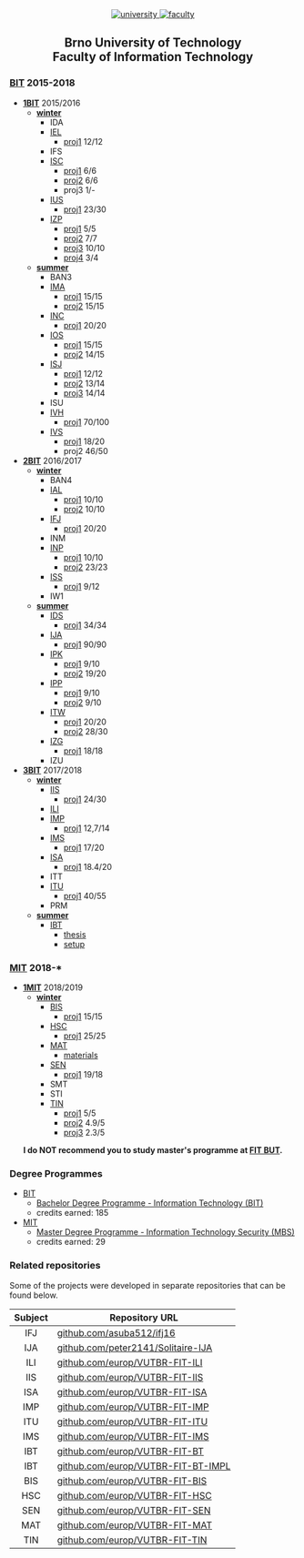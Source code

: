 <div align="center">
	<a href="https://www.vutbr.cz/en/">
		<img src="https://img.shields.io/badge/university-Brno%20University%20of%20Technology-red.svg" alt="university">
	</a>
	<a href="http://www.fit.vutbr.cz/.en">
		<img src="https://img.shields.io/badge/faculty-Faculty%20of%20Information%20Technology-blue.svg" alt="faculty">
	</a>
</div>

<h2 align="center">
	Brno University of Technology<br>Faculty of Information Technology
</h2>

### [BIT](https://github.com/europ/VUTBR-FIT/tree/master/BIT) 2015-2018
* **[1BIT](https://github.com/europ/VUTBR-FIT/tree/master/BIT/1BIT)** 2015/2016
	* **[winter](https://github.com/europ/VUTBR-FIT/tree/master/BIT/1BIT/winter)**
		* IDA
		* [IEL](https://github.com/europ/VUTBR-FIT/tree/master/BIT/1BIT/winter/IEL)
			* [proj1](https://github.com/europ/VUTBR-FIT/tree/master/BIT/1BIT/winter/IEL/proj1) 12/12
		* IFS
		* [ISC](https://github.com/europ/VUTBR-FIT/tree/master/BIT/1BIT/winter/ISC)
			* [proj1](https://github.com/europ/VUTBR-FIT/tree/master/BIT/1BIT/winter/ISC/proj1) 6/6
			* [proj2](https://github.com/europ/VUTBR-FIT/tree/master/BIT/1BIT/winter/ISC/proj2) 6/6
			* proj3 1/-
		* [IUS](https://github.com/europ/VUTBR-FIT/tree/master/BIT/1BIT/winter/IUS)
			* [proj1](https://github.com/europ/VUTBR-FIT/tree/master/BIT/1BIT/winter/IUS/proj1) 23/30
		* [IZP](https://github.com/europ/VUTBR-FIT/tree/master/BIT/1BIT/winter/IZP)
			* [proj1](https://github.com/europ/VUTBR-FIT/tree/master/BIT/1BIT/winter/IZP/proj1) 5/5
			* [proj2](https://github.com/europ/VUTBR-FIT/tree/master/BIT/1BIT/winter/IZP/proj2) 7/7
			* [proj3](https://github.com/europ/VUTBR-FIT/tree/master/BIT/1BIT/winter/IZP/proj3) 10/10
			* [proj4](https://github.com/europ/VUTBR-FIT/tree/master/BIT/1BIT/winter/IZP/proj4) 3/4
	* **[summer](https://github.com/europ/VUTBR-FIT/tree/master/BIT/1BIT/summer)**
		* BAN3
		* [IMA](https://github.com/europ/VUTBR-FIT/tree/master/BIT/1BIT/summer/IMA)
			* [proj1](https://github.com/europ/VUTBR-FIT/tree/master/BIT/1BIT/summer/IMA/proj1) 15/15
			* [proj2](https://github.com/europ/VUTBR-FIT/tree/master/BIT/1BIT/summer/IMA/proj2) 15/15
		* [INC](https://github.com/europ/VUTBR-FIT/tree/master/BIT/1BIT/summer/INC)
			* [proj1](https://github.com/europ/VUTBR-FIT/tree/master/BIT/1BIT/summer/INC/proj1) 20/20
		* [IOS](https://github.com/europ/VUTBR-FIT/tree/master/BIT/1BIT/summer/IOS)
			* [proj1](https://github.com/europ/VUTBR-FIT/tree/master/BIT/1BIT/summer/IOS/proj1) 15/15
			* [proj2](https://github.com/europ/VUTBR-FIT/tree/master/BIT/1BIT/summer/IOS/proj2) 14/15
		* [ISJ](https://github.com/europ/VUTBR-FIT/tree/master/BIT/1BIT/summer/ISJ)
			* [proj1](https://github.com/europ/VUTBR-FIT/tree/master/BIT/1BIT/summer/ISJ/proj1) 12/12
			* [proj2](https://github.com/europ/VUTBR-FIT/tree/master/BIT/1BIT/summer/ISJ/proj2) 13/14
			* [proj3](https://github.com/europ/VUTBR-FIT/tree/master/BIT/1BIT/summer/ISJ/proj3) 14/14
		* ISU
		* [IVH](https://github.com/europ/VUTBR-FIT/tree/master/BIT/1BIT/summer/IVH)
			* [proj1](https://github.com/europ/VUTBR-FIT/tree/master/BIT/1BIT/summer/IVH/proj1) 70/100
		* [IVS](https://github.com/europ/VUTBR-FIT/tree/master/BIT/1BIT/summer/IVS)
			* [proj1](https://github.com/europ/VUTBR-FIT/tree/master/BIT/1BIT/summer/IVS/proj1) 18/20
			* proj2 46/50
* **[2BIT](https://github.com/europ/VUTBR-FIT/tree/master/BIT/2BIT)** 2016/2017
	* **[winter](https://github.com/europ/VUTBR-FIT/tree/master/BIT/2BIT/winter)**
		* BAN4
		* [IAL](https://github.com/europ/VUTBR-FIT/tree/master/BIT/2BIT/winter/IAL)
			* [proj1](https://github.com/europ/VUTBR-FIT/tree/master/BIT/2BIT/winter/IAL/proj1) 10/10
			* [proj2](https://github.com/europ/VUTBR-FIT/tree/master/BIT/2BIT/winter/IAL/proj2) 10/10
		* [IFJ](https://github.com/europ/VUTBR-FIT/tree/master/BIT/2BIT/winter/IFJ)
			* [proj1](https://github.com/europ/VUTBR-FIT/tree/master/BIT/2BIT/winter/IFJ/proj1) 20/20
		* INM
		* [INP](https://github.com/europ/VUTBR-FIT/tree/master/BIT/2BIT/winter/INP)
			* [proj1](https://github.com/europ/VUTBR-FIT/tree/master/BIT/2BIT/winter/INP/proj1) 10/10
			* [proj2](https://github.com/europ/VUTBR-FIT/tree/master/BIT/2BIT/winter/INP/proj2) 23/23
		* [ISS](https://github.com/europ/VUTBR-FIT/tree/master/BIT/2BIT/winter/ISS)
			* [proj1](https://github.com/europ/VUTBR-FIT/tree/master/BIT/2BIT/winter/ISS/proj1) 9/12
		* IW1
	* **[summer](https://github.com/europ/VUTBR-FIT/tree/master/BIT/2BIT/summer)**
		* [IDS](https://github.com/europ/VUTBR-FIT/tree/master/BIT/2BIT/summer/IDS)
			* [proj1](https://github.com/europ/VUTBR-FIT/tree/master/BIT/2BIT/summer/IDS/proj1) 34/34
		* [IJA](https://github.com/europ/VUTBR-FIT/tree/master/BIT/2BIT/summer/IJA)
			* [proj1](https://github.com/europ/VUTBR-FIT/tree/master/BIT/2BIT/summer/IJA/proj1) 90/90
		* [IPK](https://github.com/europ/VUTBR-FIT/tree/master/BIT/2BIT/summer/IPK)
			* [proj1](https://github.com/europ/VUTBR-FIT/tree/master/BIT/2BIT/summer/IPK/proj1) 9/10
			* [proj2](https://github.com/europ/VUTBR-FIT/tree/master/BIT/2BIT/summer/IPK/proj2) 19/20
		* [IPP](https://github.com/europ/VUTBR-FIT/tree/master/BIT/2BIT/summer/IPP)
			* [proj1](https://github.com/europ/VUTBR-FIT/tree/master/BIT/2BIT/summer/IPP/proj1) 9/10
			* [proj2](https://github.com/europ/VUTBR-FIT/tree/master/BIT/2BIT/summer/IPP/proj2) 9/10
		* [ITW](https://github.com/europ/VUTBR-FIT/tree/master/BIT/2BIT/summer/ITW)
			* [proj1](https://github.com/europ/VUTBR-FIT/tree/master/BIT/2BIT/summer/ITW/proj1) 20/20
			* [proj2](https://github.com/europ/VUTBR-FIT/tree/master/BIT/2BIT/summer/ITW/proj2) 28/30
		* [IZG](https://github.com/europ/VUTBR-FIT/tree/master/BIT/2BIT/summer/IZG)
			* [proj1](https://github.com/europ/VUTBR-FIT/tree/master/BIT/2BIT/summer/IZG/proj1) 18/18
		* IZU
* **[3BIT](https://github.com/europ/VUTBR-FIT/tree/master/BIT/3BIT)** 2017/2018
	* **[winter](https://github.com/europ/VUTBR-FIT/tree/master/BIT/3BIT/winter)**
		* [IIS](https://github.com/europ/VUTBR-FIT/tree/master/BIT/3BIT/winter/IIS)
			* [proj1](https://github.com/europ/VUTBR-FIT-IIS) 24/30
		* [ILI](https://github.com/europ/VUTBR-FIT/tree/master/BIT/3BIT/winter/ILI)
		* [IMP](https://github.com/europ/VUTBR-FIT/tree/master/BIT/3BIT/winter/IMP)
			* [proj1](https://github.com/europ/VUTBR-FIT-IMP) 12,7/14
		* [IMS](https://github.com/europ/VUTBR-FIT/tree/master/BIT/3BIT/winter/IMS)
			* [proj1](https://github.com/europ/VUTBR-FIT-IMS) 17/20
		* [ISA](https://github.com/europ/VUTBR-FIT/tree/master/BIT/3BIT/winter/ISA)
			* [proj1](https://github.com/europ/VUTBR-FIT-ISA) 18.4/20
		* ITT
		* [ITU](https://github.com/europ/VUTBR-FIT/tree/master/BIT/3BIT/winter/ITU)
			* [proj1](https://github.com/europ/VUTBR-FIT-ITU) 40/55
		* PRM
	* **[summer](https://github.com/europ/VUTBR-FIT/tree/master/BIT/3BIT/summer)**
		* [IBT](https://github.com/europ/VUTBR-FIT/tree/master/BIT/3BIT/summer/IBT)
			* [thesis](https://github.com/europ/VUTBR-FIT-BT)
			* [setup](https://github.com/europ/VUTBR-FIT-BT-IMPL)

### [MIT](https://github.com/europ/VUTBR-FIT/tree/master/MIT) 2018-*
* **[1MIT](https://github.com/europ/VUTBR-FIT/tree/master/MIT/1MIT)** 2018/2019
	* **[winter](https://github.com/europ/VUTBR-FIT/tree/master/MIT/1MIT/winter)**
		* [BIS](https://github.com/europ/VUTBR-FIT/tree/master/MIT/1MIT/winter/BIS)
			* [proj1](https://github.com/europ/VUTBR-FIT-BIS) 15/15
		* [HSC](https://github.com/europ/VUTBR-FIT/tree/master/MIT/1MIT/winter/HSC)
			* [proj1](https://github.com/europ/VUTBR-FIT-HSC) 25/25
		* [MAT](https://github.com/europ/VUTBR-FIT/tree/master/MIT/1MIT/winter/MAT)
			* [materials](https://github.com/europ/VUTBR-FIT-MAT/)
		* [SEN](https://github.com/europ/VUTBR-FIT/tree/master/MIT/1MIT/winter/SEN)
			* [proj1](https://github.com/europ/VUTBR-FIT-SEN) 19/18
		* SMT
		* STI
		* [TIN](https://github.com/europ/VUTBR-FIT/tree/master/MIT/1MIT/winter/TIN)
			* [proj1](https://github.com/europ/VUTBR-FIT-TIN) 5/5
			* [proj2](https://github.com/europ/VUTBR-FIT-TIN) 4.9/5
			* [proj3](https://github.com/europ/VUTBR-FIT-TIN) 2.3/5

<div align="center">
	<strong>
		I do NOT recommend you to study master's programme at <a href="http://www.fit.vutbr.cz/">FIT BUT</a>.
	</strong>
</div>

### Degree Programmes
* [BIT](#bit-2015-2018)
	* [Bachelor Degree Programme - Information Technology (BIT)](http://www.fit.vutbr.cz/study/bc/stplan-l.php?id=194)
	* credits earned: 185
* [MIT](#mit-2018-)
	* [Master Degree Programme - Information Technology Security (MBS)](http://www.fit.vutbr.cz/study/msc/stplan-l.php?id=216)
	* credits earned: 29

### Related repositories
Some of the projects were developed in separate repositories that can be found below.

| Subject | Repository URL                                                                   |
| :-----: | -------------------------------------------------------------------------------- |
| IFJ     | [github.com/asuba512/ifj16](https://github.com/asuba512/ifj16)                   |
| IJA     | [github.com/peter2141/Solitaire-IJA](https://github.com/peter2141/Solitaire-IJA) |
| ILI     | [github.com/europ/VUTBR-FIT-ILI](https://github.com/europ/VUTBR-FIT-ILI)         |
| IIS     | [github.com/europ/VUTBR-FIT-IIS](https://github.com/europ/VUTBR-FIT-IIS)         |
| ISA     | [github.com/europ/VUTBR-FIT-ISA](https://github.com/europ/VUTBR-FIT-ISA)         |
| IMP     | [github.com/europ/VUTBR-FIT-IMP](https://github.com/europ/VUTBR-FIT-IMP)         |
| ITU     | [github.com/europ/VUTBR-FIT-ITU](https://github.com/europ/VUTBR-FIT-ITU)         |
| IMS     | [github.com/europ/VUTBR-FIT-IMS](https://github.com/europ/VUTBR-FIT-IMS)         |
| IBT     | [github.com/europ/VUTBR-FIT-BT](https://github.com/europ/VUTBR-FIT-BT)           |
| IBT     | [github.com/europ/VUTBR-FIT-BT-IMPL](https://github.com/europ/VUTBR-FIT-BT-IMPL) |
| BIS     | [github.com/europ/VUTBR-FIT-BIS](https://github.com/europ/VUTBR-FIT-BIS)         |
| HSC     | [github.com/europ/VUTBR-FIT-HSC](https://github.com/europ/VUTBR-FIT-HSC)         |
| SEN     | [github.com/europ/VUTBR-FIT-SEN](https://github.com/europ/VUTBR-FIT-SEN)         |
| MAT     | [github.com/europ/VUTBR-FIT-MAT](https://github.com/europ/VUTBR-FIT-MAT)         |
| TIN     | [github.com/europ/VUTBR-FIT-TIN](https://github.com/europ/VUTBR-FIT-TIN)         |
